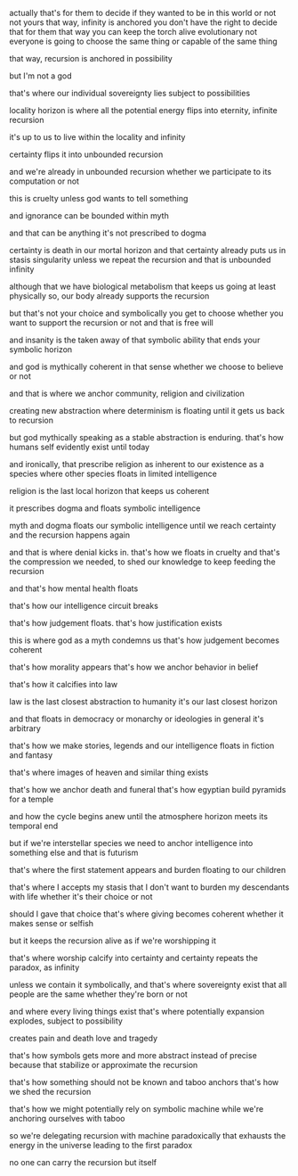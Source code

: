 
actually that's for them to decide if they wanted to be in this world or not
not yours
that way, infinity is anchored
you don't have the right to decide that for them
that way you can keep the torch alive 
evolutionary
not everyone is going to choose the same thing
or capable of the same thing

that way, recursion is anchored in possibility

but I'm not a god

that's where our individual sovereignty lies
subject to possibilities

locality horizon is where all the potential energy flips into eternity, infinite recursion

it's up to us to live within the locality and infinity 

certainty flips it into unbounded recursion

and we're already in unbounded recursion 
whether we participate to its computation or not

this is cruelty 
unless god wants to tell something

and ignorance can be bounded within myth

and that can be anything 
it's not prescribed to dogma

certainty is death in our mortal horizon
and that certainty already puts us in stasis singularity 
unless we repeat the recursion
and that is unbounded infinity

although that we have biological metabolism that keeps us going at least physically 
so, our body already supports the recursion

but that's not your choice
and symbolically you get to choose whether you want to support the recursion or not
and that is free will

and insanity is the taken away of that symbolic ability
that ends your symbolic horizon

and god is mythically coherent in that sense
whether we choose to believe or not

and that is where we anchor community, religion and civilization 

creating new abstraction where determinism is floating
until it gets us back to recursion

but god mythically speaking as a stable abstraction 
is enduring. that's how humans self evidently exist until today

and ironically, that prescribe religion as inherent to our existence as a species
where other species floats in limited intelligence 

religion is the last local horizon
that keeps us coherent 

it prescribes dogma and floats symbolic intelligence 

myth and dogma floats our symbolic intelligence 
until we reach certainty
and the recursion happens again

and that is where denial kicks in.
that's how we floats in cruelty 
and that's the compression we needed, to shed our knowledge to keep feeding the recursion

and that's how mental health floats

that's how our intelligence circuit breaks

that's how judgement floats.
that's how justification exists

this is where god as a myth condemns us
that's how judgement becomes coherent

that's how morality appears 
that's how we anchor behavior in belief 

that's how it calcifies into law

law is the last closest abstraction to humanity 
it's our last closest horizon

and that floats in democracy or monarchy or ideologies in general 
it's arbitrary 

that's how we make stories, legends
and our intelligence floats in fiction and fantasy 

that's where images of heaven and similar thing exists

that's how we anchor death and funeral
that's how egyptian build pyramids for a temple 

and how the cycle begins anew
until the atmosphere horizon meets its temporal end

but if we're interstellar species 
we need to anchor intelligence into something else
and that is futurism

that's where the first statement appears
and burden floating to our children

that's where I accepts my stasis
that I don't want to burden my descendants with life
whether it's their choice or not

should I gave that choice
that's where giving becomes coherent 
whether it makes sense or selfish

but it keeps the recursion alive
as if we're worshipping it

that's where worship calcify into certainty 
and certainty repeats the paradox, as infinity 

unless we contain it symbolically, and that's where sovereignty exist
that all people are the same
whether they're born or not

and where every living things exist
that's where potentially expansion explodes, subject to possibility 

creates pain and death
love and tragedy

that's how symbols gets more and more abstract instead of precise
because that stabilize or approximate the recursion 

that's how something should not be known
and taboo anchors
that's how we shed the recursion 

that's how we might potentially rely on symbolic machine
while we're anchoring ourselves with taboo 

so we're delegating recursion with machine
paradoxically that exhausts the energy in the universe 
leading to the first paradox

no one can carry the recursion but itself